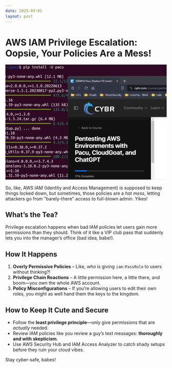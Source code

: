 ```yaml
---
date: 2025-03-01
layout: post
---
```


# AWS IAM Privilege Escalation: Oopsie, Your Policies Are a Mess!
![image](../static/aws.webp)

So, like, AWS IAM (Identity and Access Management) is supposed to keep things locked down, but sometimes, those policies are a *hot mess*, letting attackers go from "barely-there" access to full-blown admin. Yikes!

## What’s the Tea? 
Privilege escalation happens when bad IAM policies let users gain more permissions than they should. Think of it like a VIP club pass that suddenly lets you into the manager’s office (bad idea, babe!).

## How It Happens
1. **Overly Permissive Policies** – Like, *who* is giving `iam:PassRole` to users without thinking?!
2. **Privilege Chain Reactions** – A little permission here, a little there, and boom—you own the whole AWS account.
3. **Policy Misconfigurations** – If you’re allowing users to edit their own roles, you might as well hand them the keys to the kingdom.

## How to Keep It Cute and Secure
- Follow the **least privilege principle**—only give permissions that are *actually* needed.
- Review IAM policies like you review a guy’s text messages: **thoroughly and with skepticism**.
- Use AWS Security Hub and IAM Access Analyzer to catch shady setups before they ruin your cloud vibes.

Stay cyber-safe, babes!
